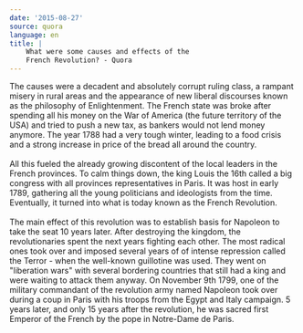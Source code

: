 ```yaml
---
date: '2015-08-27'
source: quora
language: en
title: |
    What were some causes and effects of the
    French Revolution? - Quora
---
```


The causes were a decadent and absolutely corrupt ruling class, a
rampant misery in rural areas and the appearance of new liberal
discourses known as the philosophy of Enlightenment. The French state
was broke after spending all his money on the War of America (the future
territory of the USA) and tried to push a new tax, as bankers would not
lend money anymore. The year 1788 had a very tough winter, leading to a
food crisis and a strong increase in price of the bread all around the
country.\
\
All this fueled the already growing discontent of the local leaders in
the French provinces. To calm things down, the king Louis the 16th
called a big congress with all provinces representatives in Paris. It
was host in early 1789, gathering all the young politicians and
ideologists from the time. Eventually, it turned into what is today
known as the French Revolution. \
\
The main effect of this revolution was to establish basis for Napoleon
to take the seat 10 years later. After destroying the kingdom, the
revolutionaries spent the next years fighting each other. The most
radical ones took over and imposed several years of of intense
repression called the Terror - when the well-known guillotine was used.
They went on \"liberation wars\" with several bordering countries that
still had a king and were waiting to attack them anyway. On November 9th
1799, one of the military commandant of the revolution army named
Napoleon took over during a coup in Paris with his troops from the Egypt
and Italy campaign. 5 years later, and only 15 years after the
revolution, he was sacred first Emperor of the French by the pope in
Notre-Dame de Paris.
